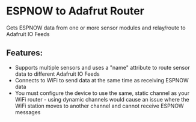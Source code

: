 # ESPNOW to Adafrut Router
Gets ESPNOW data from one or more sensor modules and relay/route to Adafruit IO Feeds
## Features:
- Supports multiple sensors and uses a "name" attribute to route sensor data to different Adafruit IO Feeds
- Connects to WiFi to send data at the same time as receiving ESPNOW data
- You must configure the device to use the same, static channel as your WiFi router - using dynamic channels would cause an issue where the WiFi station moves to another channel and cannot receive ESPNOW messages
